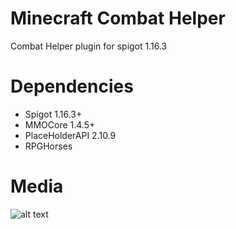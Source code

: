 # Minecraft Combat Helper
Combat Helper plugin for spigot 1.16.3

# Dependencies
- Spigot 1.16.3+
- MMOCore 1.4.5+
- PlaceHolderAPI 2.10.9
- RPGHorses

# Media
![alt text](http://akatron.online/sidebar.png)
